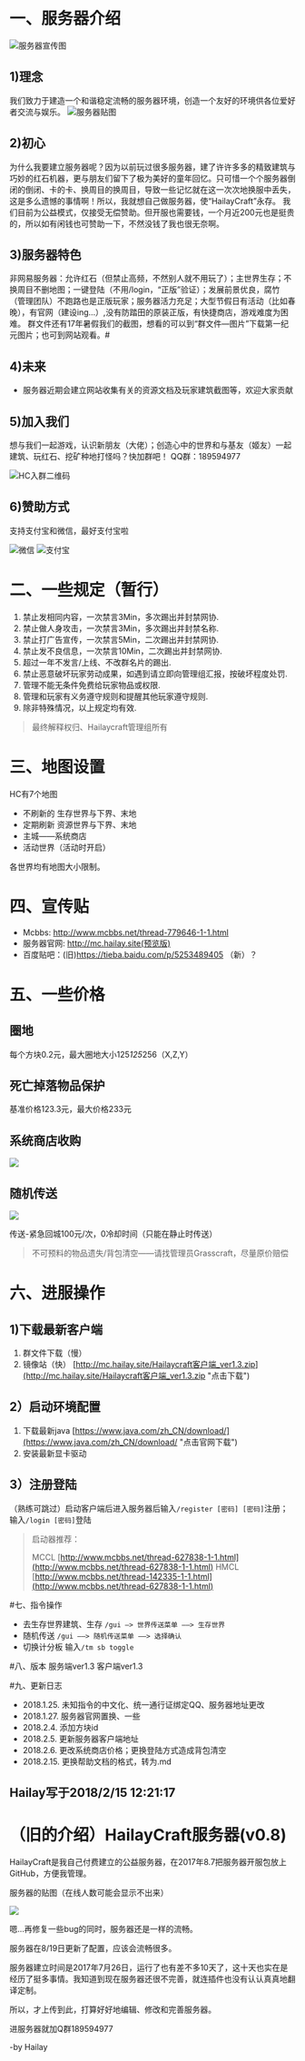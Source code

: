 # 一、服务器介绍
![服务器宣传图](http://flie.hailay.site/Hailaycraft-small.jpg)
## 1)理念
我们致力于建造一个和谐稳定流畅的服务器环境，创造一个友好的环境供各位爱好者交流与娱乐。
![服务器贴图](http://tietu.zuimc.com/server.php?hostname=Hailaycraft%20[%E5%85%A5%E6%9C%8D%E5%8A%A0Q%E7%BE%A4189594977]&host=play.hailay.com&motd=%E7%BA%AF%E5%87%80%E7%94%9F%E5%AD%98%EF%BC%8C%E5%92%8C%E8%B0%90%E4%B9%8B%E8%88%8D%20|%E7%BA%A2%E7%9F%B3|%E5%BB%BA%E7%AD%91|%E5%9C%88%E5%9C%B0|%E6%B4%BB%E5%8A%A8|%E9%95%BF%E6%9C%9F|%E7%A8%B3%E5%AE%9A&line=3&srv=1)
## 2)初心
为什么我要建立服务器呢？因为以前玩过很多服务器，建了许许多多的精致建筑与巧妙的红石机器，更与朋友们留下了极为美好的童年回忆。只可惜一个个服务器倒闭的倒闭、卡的卡、换周目的换周目，导致一些记忆就在这一次次地换服中丢失，这是多么遗憾的事情啊！所以，我就想自己做服务器，使“HailayCraft”永存。
我们目前为公益模式，仅接受无偿赞助。但开服也需要钱，一个月近200元也是挺贵的，所以如有闲钱也可赞助一下，不然没钱了我也很无奈啊。 
## 3)服务器特色
非网易服务器：允许红石（但禁止高频，不然别人就不用玩了）；主世界生存；不换周目不删地图；一键登陆（不用/login，“正版”验证）；发展前景优良，腐竹（管理团队）不跑路也是正版玩家；服务器活力充足；大型节假日有活动（比如春晚），有官网（建设ing…）,没有防踏田的原装正版，有快捷商店，游戏难度为困难。
群文件还有17年暑假我们的截图，想看的可以到“群文件—图片”下载第一纪元图片；也可到网站观看。#
## 4)未来
+ 服务器近期会建立网站收集有关的资源文档及玩家建筑截图等，欢迎大家贡献
## 5)加入我们
想与我们一起游戏，认识新朋友（大佬）；创造心中的世界和与基友（姬友）一起建筑、玩红石、挖矿种地打怪吗？快加群吧！
QQ群：189594977

![HC入群二维码](http://flie.hailay.site/Hailaycraft-QQ-QR-Code.jpg) 

## 6)赞助方式
支持支付宝和微信，最好支付宝啦

![微信](http://flie.hailay.site/wechat-Hailay.jpg) 
![支付宝](http://flie.hailay.site/Alipay-Hailay.jpg) 

# 二、一些规定（暂行）
1. 禁止发相同内容，一次禁言3Min，多次踢出并封禁网协.
2. 禁止做人身攻击，一次禁言3Min，多次踢出并封禁名称.
3. 禁止打广告宣传，一次禁言5Min，二次踢出并封禁网协.
4. 禁止发不良信息，一次禁言10Min，二次踢出并封禁网协.
5. 超过一年不发言/上线、不改群名片的踢出.
6. 禁止恶意破坏玩家劳动成果，如遇到请立即向管理组汇报，按破坏程度处罚.
7. 管理不能无条件免费给玩家物品或权限.
8. 管理和玩家有义务遵守规则和提醒其他玩家遵守规则.
9. 除非特殊情况，以上规定均有效.    
>最终解释权归、Hailaycraft管理组所有

# 三、地图设置
HC有7个地图

+ 不刷新的 生存世界与下界、末地
+ 定期刷新 资源世界与下界、末地
+ 主城——系统商店
+ 活动世界（活动时开启）

各世界均有地图大小限制。

# 四、宣传贴
+ Mcbbs: http://www.mcbbs.net/thread-779646-1-1.html 
+ 服务器官网: http://mc.hailay.site(预览版)
+ 百度贴吧：(旧)https://tieba.baidu.com/p/5253489405 （新）？

# 五、一些价格
## 圈地
每个方块0.2元，最大圈地大小125*125*256（X,Z,Y）
## 死亡掉落物品保护
基准价格123.3元，最大价格233元
## 系统商店收购
![](http://flie.hailay.site/HC-server-shop-price-table.png)
## 随机传送
![](http://flie.hailay.site/HC-rtp-price-table.jpg)

传送-紧急回城100元/次，0冷却时间（只能在静止时传送）
>不可预料的物品遗失/背包清空——请找管理员Grasscraft，尽量原价赔偿

# 六、进服操作
## 1)下载最新客户端 
1. 群文件下载（慢）
2. 镜像站（快）
[http://mc.hailay.site/Hailaycraft客户端_ver1.3.zip](http://mc.hailay.site/Hailaycraft客户端_ver1.3.zip "点击下载") 

## 2）启动环境配置
1. 下载最新java [https://www.java.com/zh_CN/download/](https://www.java.com/zh_CN/download/ "点击官网下载")
2. 安装最新显卡驱动
## 3）注册登陆
（熟练可跳过）启动客户端后进入服务器后输入`/register [密码] [密码]`注册；输入`/login [密码]`登陆
>启动器推荐：
>
>MCCL [http://www.mcbbs.net/thread-627838-1-1.html](http://www.mcbbs.net/thread-627838-1-1.html)
>HMCL [http://www.mcbbs.net/thread-142335-1-1.html](http://www.mcbbs.net/thread-627838-1-1.html)

#七、指令操作
+ 去生存世界建筑、生存
 `/gui —> 世界传送菜单 ——> 生存世界`
+ 随机传送
 `/gui ——> 随机传送菜单 ——> 选择确认`
+ 切换计分板
 输入`/tm sb toggle`

#八、版本
服务端ver1.3 客户端ver1.3

#九、更新日志
+ 2018.1.25. 未知指令的中文化、统一通行证绑定QQ、服务器地址更改
+ 2018.1.27. 服务器官网置换、一些
+ 2018.2.4.  添加方块id
+ 2018.2.5.  更新服务器客户端地址
+ 2018.2.6.  更改系统商店价格；更换登陆方式造成背包清空
+ 2018.2.15. 更换帮助文档的格式，转为.md

Hailay写于2018/2/15 12:21:17
-----------
# （旧的介绍）HailayCraft服务器(v0.8)
HailayCraft是我自己付费建立的公益服务器，在2017年8.7把服务器开服包放上GitHub，方便我管理。

服务器的贴图（在线人数可能会显示不出来）

![](http://dwz.cn/6mug5V)

嗯...再修复一些bug的同时，服务器还是一样的流畅。

服务器在8/19日更新了配置，应该会流畅很多。


服务器建立时间是2017年7月26日，运行了也有差不多10天了，这十天也实在是经历了挺多事情。我知道到现在服务器还很不完善，就连插件也没有认认真真地翻译定制。

所以，才上传到此，打算好好地编辑、修改和完善服务器。

进服务器就加Q群189594977

-by Hailay
